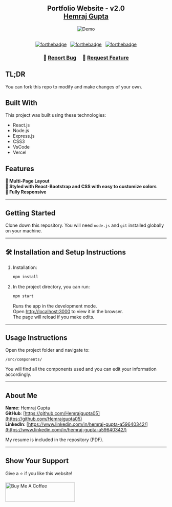<h2 align="center">
  Portfolio Website - v2.0<br/>
  <a href="https://github.com/Hemrajgupta05/Portfolio" target="_blank">Hemraj Gupta</a>
</h2>

<div align="center">
  <img alt="Demo" src="./Images/readme-img1.png" />
</div>

<br/>

<center>

[![forthebadge](https://forthebadge.com/images/badges/built-with-love.svg)](https://forthebadge.com) &nbsp;
[![forthebadge](https://forthebadge.com/images/badges/made-with-javascript.svg)](https://forthebadge.com) &nbsp;
[![forthebadge](https://forthebadge.com/images/badges/open-source.svg)](https://forthebadge.com)

</center>

<h3 align="center">
    🔹
    <a href="https://github.com/Hemrajgupta05/Portfolio/issues">Report Bug</a> &nbsp; &nbsp;
    🔹
    <a href="https://github.com/Hemrajgupta05/Portfolio/issues">Request Feature</a>
</h3>

## TL;DR

You can fork this repo to modify and make changes of your own.

## Built With

This project was built using these technologies:

- React.js  
- Node.js  
- Express.js  
- CSS3  
- VsCode  
- Vercel  

## Features

**📖 Multi-Page Layout**  
**🎨 Styled with React-Bootstrap and CSS with easy to customize colors**  
**📱 Fully Responsive**

---

## Getting Started

Clone down this repository. You will need `node.js` and `git` installed globally on your machine.

---

## 🛠 Installation and Setup Instructions

1. Installation:  
   ```bash
   npm install
   ```

2. In the project directory, you can run:  
   ```bash
   npm start
   ```

   Runs the app in the development mode.  
   Open [http://localhost:3000](http://localhost:3000) to view it in the browser.  
   The page will reload if you make edits.

---

## Usage Instructions

Open the project folder and navigate to:

```
/src/components/
```

You will find all the components used and you can edit your information accordingly.

---

## About Me

**Name**: Hemraj Gupta  
**GitHub**: [https://github.com/Hemrajgupta05](https://github.com/Hemrajgupta05)  
**LinkedIn**: [https://www.linkedin.com/in/hemraj-gupta-a59640342/](https://www.linkedin.com/in/hemraj-gupta-a59640342/)  

My resume is included in the repository (PDF).

---

## Show Your Support

Give a ⭐ if you like this website!

<a href="https://www.buymeacoffee.com/Hemrajgupta" target="_blank">
  <img src="https://cdn.buymeacoffee.com/buttons/v2/default-violet.png" alt="Buy Me A Coffee" height="60px" width="217px">
</a>

